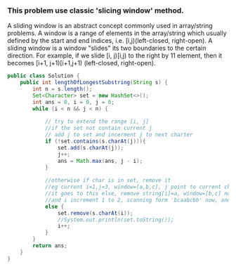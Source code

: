 ### This problem use classic 'slicing window' method.
A sliding window is an abstract concept commonly used in array/string problems. 
A window is a range of elements in the array/string which usually defined by the start and end indices, 
i.e. [i,j)(left-closed, right-open).
A sliding window is a window "slides" its two boundaries to the certain direction. 
For example, if we slide [i, j)[i,j) to the right by 11 element,
then it becomes [i+1, j+1)[i+1,j+1) (left-closed, right-open).

```java
public class Solution {
    public int lengthOfLongestSubstring(String s) {
        int n = s.length();
        Set<Character> set = new HashSet<>();
        int ans = 0, i = 0, j = 0;
        while (i < n && j < n) {
            
            // try to extend the range [i, j]
            //if the set not contain current j
            // add j to set and incerment j to next charter
            if (!set.contains(s.charAt(j))){
                set.add(s.charAt(j));
                j++;
                ans = Math.max(ans, j - i);
            }
            
            //otherwise if char is in set, remove it
            //eg current i=1,j=3, window=[a,b,c], j point to current char is a again
            //it goes to this else, remove string[i]=a, window=[b,c] now
            //and i increment 1 to 2, scanning form 'bcaabcbb' now, and go to firse if statement
            else {
                set.remove(s.charAt(i));
                //System.out.println(set.toString());
                i++;
            }
        }
        return ans;
    }
}
       
```
